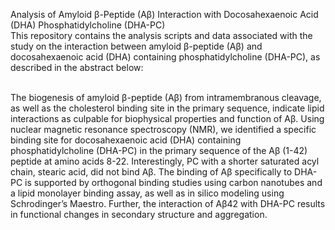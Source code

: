 Analysis of Amyloid β-Peptide (Aβ) Interaction with Docosahexaenoic Acid (DHA) Phosphatidylcholine (DHA-PC) <br>
This repository contains the analysis scripts and data associated with the study on the interaction between amyloid β-peptide (Aβ) and docosahexaenoic acid (DHA) containing phosphatidylcholine (DHA-PC), as described in the abstract below:<br><br>


The biogenesis of amyloid β-peptide (Aβ) from intramembranous cleavage, as well as the cholesterol binding site in the primary sequence, indicate lipid interactions as culpable for biophysical properties and function of Aβ. Using nuclear magnetic resonance spectroscopy (NMR), we identified a specific binding site for docosahexaenoic acid (DHA) containing phosphatidylcholine (DHA-PC) in the primary sequence of the Aβ (1-42) peptide at amino acids 8-22. Interestingly, PC with a shorter saturated acyl chain, stearic acid, did not bind Aβ. The binding of Aβ specifically to DHA-PC is supported by orthogonal binding studies using carbon nanotubes and a lipid monolayer binding assay, as well as in silico modeling using Schrodinger’s Maestro. Further, the interaction of Aβ42 with DHA-PC results in functional changes in secondary structure and aggregation. 
